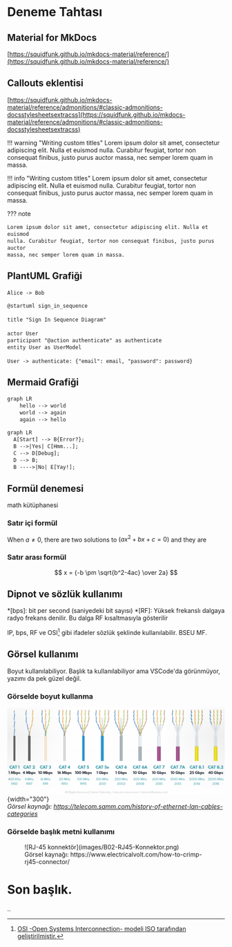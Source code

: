# Deneme Tahtası
## Material for MkDocs
[https://squidfunk.github.io/mkdocs-material/reference/](https://squidfunk.github.io/mkdocs-material/reference/)  

## Callouts eklentisi
[https://squidfunk.github.io/mkdocs-material/reference/admonitions/#classic-admonitions-docsstylesheetsextracss](https://squidfunk.github.io/mkdocs-material/reference/admonitions/#classic-admonitions-docsstylesheetsextracss)

!!! warning "Writing custom titles"
    Lorem ipsum dolor sit amet, consectetur adipiscing elit. Nulla et euismod
    nulla. Curabitur feugiat, tortor non consequat finibus, justo purus auctor
    massa, nec semper lorem quam in massa.

!!! info "Writing custom titles"
    Lorem ipsum dolor sit amet, consectetur adipiscing elit. Nulla et euismod
    nulla. Curabitur feugiat, tortor non consequat finibus, justo purus auctor
    massa, nec semper lorem quam in massa.

??? note

    Lorem ipsum dolor sit amet, consectetur adipiscing elit. Nulla et euismod
    nulla. Curabitur feugiat, tortor non consequat finibus, justo purus auctor
    massa, nec semper lorem quam in massa.

## PlantUML Grafiği
```puml
Alice -> Bob
```

```puml
@startuml sign_in_sequence  
  
title "Sign In Sequence Diagram"  
  
actor User  
participant "@action authenticate" as authenticate
entity User as UserModel  
  
User -> authenticate: {"email": email, "password": password}
```

## Mermaid Grafiği
```mermaid
graph LR
    hello --> world
    world --> again
    again --> hello
```

``` mermaid
graph LR
  A[Start] --> B{Error?};
  B -->|Yes| C[Hmm...];
  C --> D[Debug];
  D --> B;
  B ---->|No| E[Yay!];
```

## Formül denemesi
math kütüphanesi

### Satır içi formül
When $a \ne 0$, there are two solutions to $(ax^2 + bx + c = 0)$ and they are

### Satır arası formül
$$ x = {-b \pm \sqrt{b^2-4ac} \over 2a} $$

## Dipnot ve sözlük kullanımı
*[bps]: bit per second (saniyedeki bit sayısı)
*[RF]: Yüksek frekanslı dalgaya radyo frekans denilir. Bu dalga RF kısaltmasıyla gösterilir
[^1]: [OSI -Open Systems Interconnection- modeli ISO tarafından geliştirilmiştir.](https://tr.wikipedia.org/wiki/OSI_modeli)

IP, bps,  RF ve OSI[^1] gibi ifadeler sözlük şeklinde kullanılabilir. BSEU MF.

## Görsel kullanımı
Boyut kullanılabiliyor. Başlık ta kullanılabiliyor ama VSCode'da görünmüyor, yazımı da pek güzel değil.

### Görselde boyut kullanma
![Bükümlü Çift Kablolar](images/B02-UTP-Kategoriler-2.png){width="300"}  
*Görsel kaynağı: https://telecom.samm.com/history-of-ethernet-lan-cables-categories*

### Görselde başlık metni kullanımı
<figure markdown="span">
  ![RJ-45 konnektör](images/B02-RJ45-Konnektor.png)
  <figcaption>Görsel kaynağı: https://www.electricalvolt.com/how-to-crimp-rj45-connector/</figcaption>
</figure>

# Son başlık.
..